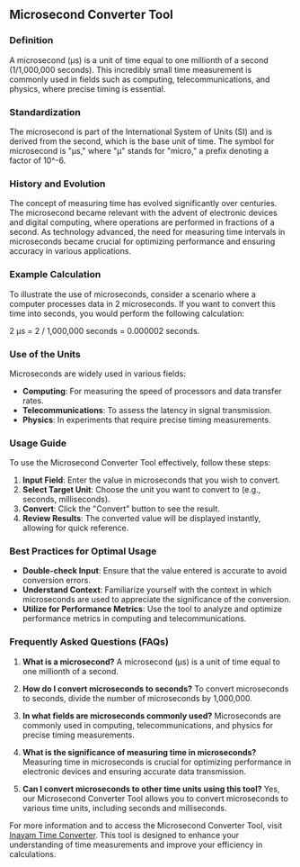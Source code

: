 ## Microsecond Converter Tool

### Definition
A microsecond (µs) is a unit of time equal to one millionth of a second (1/1,000,000 seconds). This incredibly small time measurement is commonly used in fields such as computing, telecommunications, and physics, where precise timing is essential.

### Standardization
The microsecond is part of the International System of Units (SI) and is derived from the second, which is the base unit of time. The symbol for microsecond is "µs," where "µ" stands for "micro," a prefix denoting a factor of 10^-6.

### History and Evolution
The concept of measuring time has evolved significantly over centuries. The microsecond became relevant with the advent of electronic devices and digital computing, where operations are performed in fractions of a second. As technology advanced, the need for measuring time intervals in microseconds became crucial for optimizing performance and ensuring accuracy in various applications.

### Example Calculation
To illustrate the use of microseconds, consider a scenario where a computer processes data in 2 microseconds. If you want to convert this time into seconds, you would perform the following calculation:

2 µs = 2 / 1,000,000 seconds = 0.000002 seconds.

### Use of the Units
Microseconds are widely used in various fields:
- **Computing**: For measuring the speed of processors and data transfer rates.
- **Telecommunications**: To assess the latency in signal transmission.
- **Physics**: In experiments that require precise timing measurements.

### Usage Guide
To use the Microsecond Converter Tool effectively, follow these steps:
1. **Input Field**: Enter the value in microseconds that you wish to convert.
2. **Select Target Unit**: Choose the unit you want to convert to (e.g., seconds, milliseconds).
3. **Convert**: Click the "Convert" button to see the result.
4. **Review Results**: The converted value will be displayed instantly, allowing for quick reference.

### Best Practices for Optimal Usage
- **Double-check Input**: Ensure that the value entered is accurate to avoid conversion errors.
- **Understand Context**: Familiarize yourself with the context in which microseconds are used to appreciate the significance of the conversion.
- **Utilize for Performance Metrics**: Use the tool to analyze and optimize performance metrics in computing and telecommunications.

### Frequently Asked Questions (FAQs)

1. **What is a microsecond?**
   A microsecond (µs) is a unit of time equal to one millionth of a second.

2. **How do I convert microseconds to seconds?**
   To convert microseconds to seconds, divide the number of microseconds by 1,000,000.

3. **In what fields are microseconds commonly used?**
   Microseconds are commonly used in computing, telecommunications, and physics for precise timing measurements.

4. **What is the significance of measuring time in microseconds?**
   Measuring time in microseconds is crucial for optimizing performance in electronic devices and ensuring accurate data transmission.

5. **Can I convert microseconds to other time units using this tool?**
   Yes, our Microsecond Converter Tool allows you to convert microseconds to various time units, including seconds and milliseconds.

For more information and to access the Microsecond Converter Tool, visit [Inayam Time Converter](https://www.inayam.co/unit-converter/time). This tool is designed to enhance your understanding of time measurements and improve your efficiency in calculations.